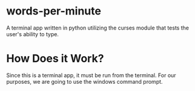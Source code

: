 # words-per-minute
A terminal app written in python utilizing the curses module that tests the user's ability to type. 

# How Does it Work?

Since this is a terminal app, it must be run from the terminal. For our purposes, we are going to use the windows command prompt. 
